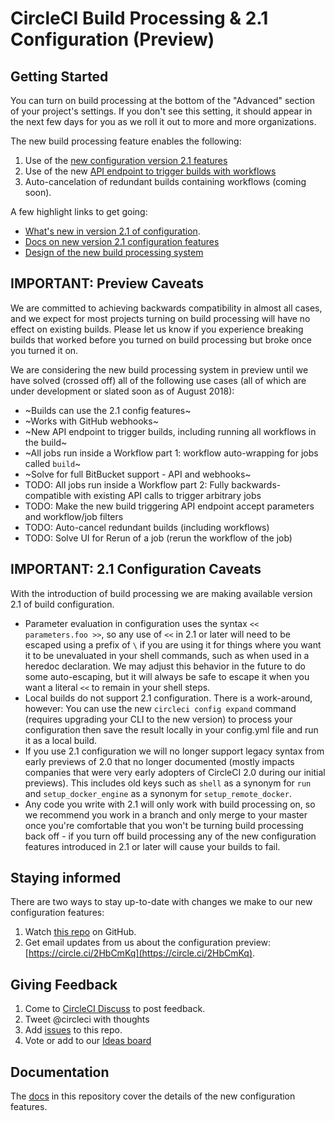 # CircleCI Build Processing & 2.1 Configuration (Preview)

## Getting Started
You can turn on build processing at the bottom of the "Advanced" section of your project's settings. If you don't see this setting, it should appear in the next few days for you as we roll it out to more and more organizations.

The new build processing feature enables the following:

1. Use of the [new configuration version 2.1 features](docs/whats-new.md)
2. Use of the new [API endpoint to trigger builds with workflows](https://gist.github.com/ndintenfass/a5a0a8b559057f29a63218e545033d3a#file-build-triggering-via-api-md)
3. Auto-cancelation of redundant builds containing workflows (coming soon).

A few highlight links to get going:

* [What's new in version 2.1 of configuration](docs/whats-new.md).
* [Docs on new version 2.1 configuration features](docs/README.md)
* [Design of the new build processing system](docs/design-approach.md)

## IMPORTANT: Preview Caveats
We are committed to achieving backwards compatibility in almost all cases, and we expect for most projects turning on build processing will have no effect on existing builds. Please let us know if you experience breaking builds that worked before you turned on build processing but broke once you turned it on.  

We are considering the new build processing system in preview until we have solved (crossed off) all of the following use cases (all of which are under development or slated soon as of August 2018):

* ~Builds can use the 2.1 config features~
* ~Works with GitHub webhooks~
* ~New API endpoint to trigger builds, including running all workflows in the build~
* ~All jobs run inside a Workflow part 1: workflow auto-wrapping for jobs called `build`~
* ~Solve for full BitBucket support - API and webhooks~
* TODO: All jobs run inside a Workflow part 2: Fully backwards-compatible with existing API calls to trigger arbitrary jobs
* TODO: Make the new build triggering API endpoint accept parameters and workflow/job filters
* TODO: Auto-cancel redundant builds (including workflows)
* TODO: Solve UI for Rerun of a job (rerun the workflow of the job)


## IMPORTANT: 2.1 Configuration Caveats
With the introduction of build processing we are making available version 2.1 of build configuration.

* Parameter evaluation in configuration uses the syntax `<< parameters.foo >>`, so any use of `<<` in 2.1 or later will need to be escaped using a prefix of `\` if you are using it for things where you want it to be unevaluated in your shell commands, such as when used in a heredoc declaration. We may adjust this behavior in the future to do some auto-escaping, but it will always be safe to escape it when you want a literal `<<` to remain in your shell steps. 
* Local builds do not support 2.1 configuration. There is a work-around, however: You can use the new `circleci config expand` command (requires upgrading your CLI to the new version) to process your configuration then save the result locally in your config.yml file and run it as a local build.
* If you use 2.1 configuration we will no longer support legacy syntax from early previews of 2.0 that no longer documented (mostly impacts companies that were very early adopters of CircleCI 2.0 during our initial previews). This includes old keys such as `shell` as a synonym for `run` and `setup_docker_engine` as a synonym for `setup_remote_docker`.
* Any code you write with 2.1 will only work with build processing on, so we recommend you work in a branch and only merge to your master once you're comfortable that you won't be turning build processing back off - if you turn off build processing any of the new configuration features introduced in 2.1 or later will cause your builds to fail.
 
## Staying informed
There are two ways to stay up-to-date with changes we make to our new configuration features:

1. Watch [this repo](https://github.com/CircleCI-Public/config-preview-sdk) on GitHub.
2. Get email updates from us about the configuration preview: [https://circle.ci/2HbCmKq](https://circle.ci/2HbCmKq).

## Giving Feedback
1. Come to [CircleCI Discuss](https://discuss.circleci.com/t/2-1-config-and-build-processing/24102) to post feedback.
2. Tweet @circleci with thoughts
3. Add [issues](https://github.com/CircleCI-Public/config-preview-sdk/issues) to this repo.
4. Vote or add to our [Ideas board](https://circleci.com/ideas/)

## Documentation
The [docs](/docs/) in this repository cover the details of the new configuration features. 
